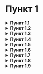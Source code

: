 # Пункт 1

<details>

<summary><strong>Пункт 1.1</strong></summary>

_Запрещено включать музыку в микрофон._\


**Наказание:**   _<mark style="background-color:green;">**Предупреждение/Мут/Бан голосового чата**</mark>_&#x20;

</details>

<details>

<summary><strong>Пункт 1.2</strong></summary>

_Запрещено издавать громкие звуки в микрофон._\


**Наказание:**   _<mark style="background-color:green;">**Предупреждение/Мут/Блокировка голосового чата**</mark>_&#x20;

</details>

<details>

<summary><strong>Пункт 1.3</strong></summary>

_Не использовать voice mod/voice changer/ и другие П.О которые могут изменить ваш голос._

**Наказание:**   _<mark style="background-color:green;">**Предупреждение/Мут/Временный бан**</mark>_&#x20;

</details>

<details>

<summary><strong>Пункт 1.4</strong></summary>

_Если на вашем микрофоне есть потусторонние шумы, такие как: пылесос, крики и т.д. Модерация может_ _попросить вас выключить микрофон, и это будет проигнорировано несколько раз._

**Наказание:**   _<mark style="background-color:green;">**Отключение из голосового чата/выключение микрофона в голосовом чате**</mark>_&#x20;

</details>

<details>

<summary><strong>Пункт 1.5</strong></summary>

_Запрещено неадекватное/токсичное поведение._\


**Наказание:**  _<mark style="background-color:green;">**Мут/временная блокировка голосового чата**</mark>_&#x20;

</details>

<details>

<summary><strong>Пункт 1.6</strong></summary>

_Запрещено оскорбление родителей/отчимов._\


**Наказание: **  _<mark style="background-color:green;">**Блокировка голосового чата**</mark>_&#x20;

</details>

<details>

<summary><strong>Пункт 1.7</strong></summary>

_Запрещено злоупотреблять звуковой панелью._\


**Наказание:**   _<mark style="background-color:green;">**Предупреждение/блокировка голосового чата**</mark>_&#x20;

</details>

<details>

<summary><strong>Пункт 1.8</strong></summary>

_Запрещена любая реклама, без разрешения администрации сервера._

**Наказание:**   _<mark style="background-color:green;">**Пермамент бан**</mark>_&#x20;

</details>

<details>

<summary><strong>Пункт 1.9</strong></summary>

_Запрещено обсуждение политики в любом виде._\


**Наказание:**   _<mark style="background-color:green;">**Блокировка голосового чата**</mark>_&#x20;

</details>
